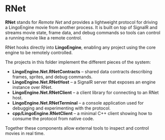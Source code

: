 # RNet

**RNet** stands for *Remote Net* and provides a lightweight protocol for driving a LingoEngine movie from another process.
It is built on top of SignalR and streams movie state, frame data, and debug commands so tools can control a running movie like a remote control.

RNet hooks directly into **LingoEngine**, enabling any project using the core engine to be remotely controlled.

The projects in this folder implement the different pieces of the system:

- **LingoEngine.Net.RNetContracts** – shared data contracts describing frames, sprites, and debug commands.
- **LingoEngine.Net.RNetHost** – a SignalR server that exposes an engine instance over RNet.
- **LingoEngine.Net.RNetClient** – a client library for connecting to an RNet host.
- **LingoEngine.Net.RNetTerminal** – a console application used for debugging and experimenting with the protocol.
- **cpp/LingoEngine.RNetClient** – a minimal C++ client showing how to consume the protocol from native code.

Together these components allow external tools to inspect and control movies in real time.
